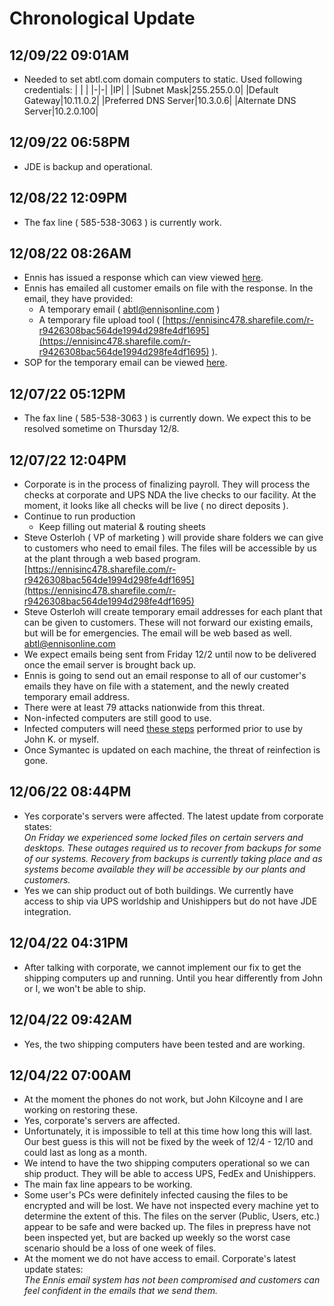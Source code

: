 # Chronological Update

## 12/09/22 09:01AM
- Needed to set abtl.com domain computers to static.  Used following credentials:
  | | |
  |-|-|
  |IP| |
  |Subnet Mask|255.255.0.0|
  |Default Gateway|10.11.0.2|
  |Preferred DNS Server|10.3.0.6|
  |Alternate DNS Server|10.2.0.100|

## 12/09/22 06:58PM
- JDE is backup and operational.

## 12/08/22 12:09PM
- The fax line ( 585-538-3063 ) is currently work.

## 12/08/22 08:26AM
- Ennis has issued a response which can view viewed [here](../ennis-response/README.md).
- Ennis has emailed all customer emails on file with the response.  In the email, they have provided:
  -  A temporary email ( [abtl@ennisonline.com](mailto:abtl@ennisonline.com) )
  -  A temporary file upload tool ( [https://ennisinc478.sharefile.com/r-r9426308bac564de1994d298fe4df1695](https://ennisinc478.sharefile.com/r-r9426308bac564de1994d298fe4df1695) ).
- SOP for the temporary email can be viewed [here](../temp-email/README.md).

## 12/07/22 05:12PM
- The fax line ( 585-538-3063 ) is currently down.  We expect this to be resolved sometime on Thursday 12/8.

## 12/07/22 12:04PM
- Corporate is in the process of finalizing payroll.  They will process the checks at corporate and UPS NDA the live checks to our facility.  At the moment, it looks like all checks will be live ( no direct deposits ).
- Continue to run production
  - Keep filling out material & routing sheets
- Steve Osterloh ( VP of marketing ) will provide share folders we can give to customers who need to email files.  The files will be accessible by us at the plant through a web based program.  <br>
[https://ennisinc478.sharefile.com/r-r9426308bac564de1994d298fe4df1695](https://ennisinc478.sharefile.com/r-r9426308bac564de1994d298fe4df1695)
- Steve Osterloh will create temporary email addresses for each plant that can be given to customers.  These will not forward our existing emails, but will be for emergencies. The email will be web based as well.<br />
[abtl@ennisonline.com](mailto:abtl@ennisonline.com)
- We expect emails being sent from Friday 12/2 until now to be delivered once the email server is brought back up.
- Ennis is going to send out an email response to all of our customer's emails they have on file with a statement, and the newly created temporary email address.
- There were at least 79 attacks nationwide from this threat.
- Non-infected computers are still good to use.
- Infected computers will need [these steps](../infected-instructions/README.md) performed prior to use by John K. or myself.
- Once Symantec is updated on each machine, the threat of reinfection is gone.

## 12/06/22 08:44PM
- Yes corporate's servers were affected. The latest update from corporate states:<br>
*On Friday we experienced some locked files on certain servers and desktops. These outages required us to recover from backups for some of our systems. Recovery from backups is currently taking place and as systems become available they will be accessible by our plants and customers.*
- Yes we can ship product out of both buildings. We currently have access to ship via UPS worldship and Unishippers but do not have JDE integration.

## 12/04/22 04:31PM
- After talking with corporate, we cannot implement our fix to get the shipping computers up and running. Until you hear differently from John or I, we won't be able to ship.

## 12/04/22 09:42AM
- Yes, the two shipping computers have been tested and are working.

## 12/04/22 07:00AM
- At the moment the phones do not work, but John Kilcoyne and I are working on restoring these.
- Yes, corporate's servers are affected.
- Unfortunately, it is impossible to tell at this time how long this will last. Our best guess is this will not be fixed by the week of 12/4 - 12/10 and could last as long as a month.
- We intend to have the two shipping computers operational so we can ship product. They will be able to access UPS, FedEx and Unishippers.
- The main fax line appears to be working.
- Some user's PCs were definitely infected causing the files to be encrypted and will be lost. We have not inspected every machine yet to determine the extent of this. The files on the server (Public, Users, etc.) appear to be safe and were backed up. The files in prepress have not been inspected yet, but are backed up weekly so the worst case scenario should be a loss of one week of files.
- At the moment we do not have access to email. Corporate's latest update states:<br>
*The Ennis email system has not been compromised and customers can feel confident in the emails that we send them.*
